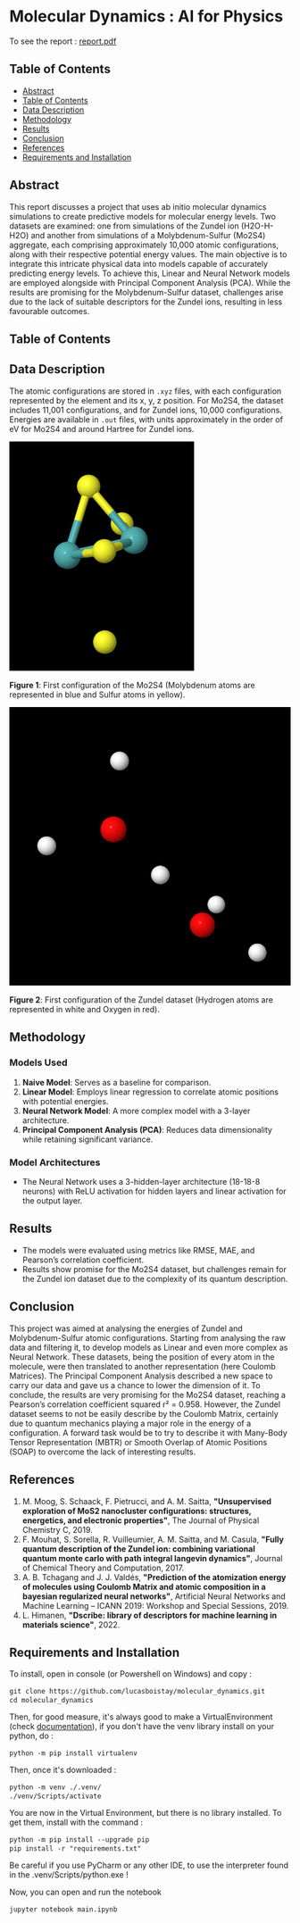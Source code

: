 # Molecular Dynamics : AI for Physics

To see the report : [report.pdf](./report.pdf)

## Table of Contents
- [Abstract](#Abstract)
- [Table of Contents](#Table-of-Contents)
- [Data Description](#Data-Description)
- [Methodology](#Methodology)
- [Results](#Results)
- [Conclusion](#Conclusion)
- [References](#References)
- [Requirements and Installation](#Requirements-and-Installation)

## Abstract

This report discusses a project that uses ab initio molecular dynamics simulations to create
predictive models for molecular energy levels. Two datasets are examined: one from simulations
of the Zundel ion (H2O-H-H2O) and another from simulations of a Molybdenum-Sulfur (Mo2S4)
aggregate, each comprising approximately 10,000 atomic configurations, along with their respective potential energy values. The main objective is to integrate this intricate physical data
into models capable of accurately predicting energy levels. To achieve this, Linear and Neural
Network models are employed alongside with Principal Component Analysis (PCA). While the
results are promising for the Molybdenum-Sulfur dataset, challenges arise due to the lack of
suitable descriptors for the Zundel ions, resulting in less favourable outcomes.

## Table of Contents

## Data Description
The atomic configurations are stored in `.xyz` files, with each configuration represented by the element and its x, y, z position. For Mo2S4, the dataset includes 11,001 configurations, and for Zundel ions, 10,000 configurations. Energies are available in `.out` files, with units approximately in the order of eV for Mo2S4 and around Hartree for Zundel ions.

![Mo2S4](./img/visualisation_3D/first_config_MO2S4.png)

**Figure 1**: First configuration of the Mo2S4 (Molybdenum atoms are represented
in blue and Sulfur atoms in yellow).

![Zundel](./img/visualisation_3D/first_config_zundel.png)

**Figure 2**: First configuration of the Zundel dataset (Hydrogen atoms are represented in white and Oxygen in red).

## Methodology
### Models Used
1. **Naive Model**: Serves as a baseline for comparison.
2. **Linear Model**: Employs linear regression to correlate atomic positions with potential energies.
3. **Neural Network Model**: A more complex model with a 3-layer architecture.
4. **Principal Component Analysis (PCA)**: Reduces data dimensionality while retaining significant variance.

### Model Architectures
- The Neural Network uses a 3-hidden-layer architecture (18-18-8 neurons) with ReLU activation for hidden layers and linear activation for the output layer.

## Results
- The models were evaluated using metrics like RMSE, MAE, and Pearson’s correlation coefficient.
- Results show promise for the Mo2S4 dataset, but challenges remain for the Zundel ion dataset due to the complexity of its quantum description.

## Conclusion

This project was aimed at analysing the energies of Zundel and Molybdenum-Sulfur atomic configurations. Starting from analysing the raw data and filtering it, to develop models as Linear and even
more complex as Neural Network. These datasets, being the position of every atom in the molecule,
were then translated to another representation (here Coulomb Matrices). The Principal Component
Analysis described a new space to carry our data and gave us a chance to lower the dimension of it.
To conclude, the results are very promising for the Mo2S4 dataset, reaching a Pearson’s correlation coefficient squared r² = 0.958. However, the Zundel dataset seems to not be easily describe
by the Coulomb Matrix, certainly due to quantum mechanics playing a major role in the energy of a
configuration. A forward task would be to try to describe it with Many-Body Tensor Representation
(MBTR) or Smooth Overlap of Atomic Positions (SOAP) to overcome the lack of interesting results.

## References
1. M. Moog, S. Schaack, F. Pietrucci, and A. M. Saitta, **"Unsupervised exploration of MoS2 nanocluster configurations: structures, energetics, and electronic properties"**, The Journal of Physical Chemistry C, 2019.
2. F. Mouhat, S. Sorella, R. Vuilleumier, A. M. Saitta, and M. Casula, **"Fully quantum description of the Zundel ion: combining variational quantum monte carlo with path integral langevin dynamics"**, Journal of Chemical Theory and Computation, 2017.
3. A. B. Tchagang and J. J. Valdés, **"Prediction of the atomization energy of molecules using Coulomb Matrix and atomic composition in a bayesian regularized neural networks"**, Artificial Neural Networks and Machine Learning – ICANN 2019: Workshop and Special Sessions, 2019.
4. L. Himanen, **"Dscribe: library of descriptors for machine learning in materials science"**, 2022.

## Requirements and Installation

To install, open in console (or Powershell on Windows) and copy : 

````shell
git clone https://github.com/lucasboistay/molecular_dynamics.git
cd molecular_dynamics
````

Then, for good measure, it's always good to make a VirtualEnvironment (check [documentation](https://docs.python.org/3/library/venv.html#how-venvs-work)), if you don't have 
the venv library install on your python, do : 
````shell
python -m pip install virtualenv
````

Then, once it's downloaded :

````shell
python -m venv ./.venv/
./venv/Scripts/activate
````

You are now in the Virtual Environment, but there is no library installed. To get them, install with the command :
````shell
python -m pip install --upgrade pip
pip install -r "requirements.txt"
````

Be careful if you use PyCharm or any other IDE, to use the interpreter found in the .venv/Scripts/python.exe !

Now, you can open and run the notebook
````shell
jupyter notebook main.ipynb
````